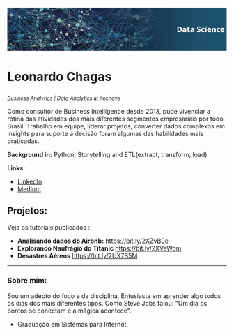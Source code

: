 <p align="center">
  <img src="BannerGithub.png" >
</p> 

# Leonardo Chagas
<sub>*Business Analytics | Data Analytics* at Itecnove</sub>

Como consultor de Business Intelligence desde 2013, pude vivenciar a rotina das atividades dos mais diferentes segmentos empresariais por todo Brasil. Trabalho em equipe, liderar projetos, converter dados complexos em insights para suporte a decisão foram algumas das habilidades mais praticadas. 

**Background in:** Python, Storytelling and ETL(extract, transform, load).

**Links:**
* [LinkedIn](https://www.linkedin.com/in/leonardo-chagas/)
* [Medium](https://medium.com/@leonarddocchagas)


## Projetos:
Veja os tutoriais publicados :

* **Analisando dados do Airbnb:** https://bit.ly/2XZvB9e
* **Explorando Naufrágio do Titanic** https://bit.ly/2XVeWom
* **Desastres Aéreos** https://bit.ly/2UX7B5M


---

### Sobre mim:

Sou um adepto do foco e da disciplina. Entusiasta em aprender algo todos os dias dos mais diferentes tipos. Como Steve Jobs falou: "Um dia os pontos se conectam e a mágica acontece". 

* Graduação em Sistemas para Internet.



